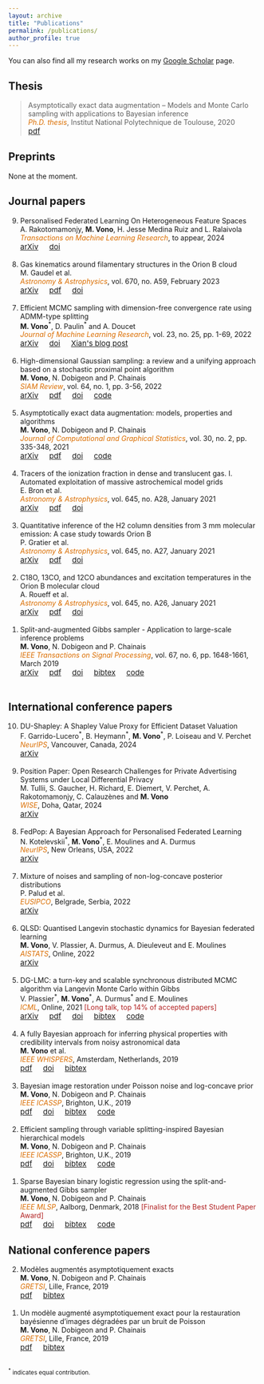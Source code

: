 ```yaml
---
layout: archive
title: "Publications"
permalink: /publications/
author_profile: true
---
```


You can also find all my research works on my [Google Scholar](https://scholar.google.fr/citations?user=R5dfDTAAAAAJ&hl=en) page.

## Thesis

> Asymptotically exact data augmentation – Models and Monte Carlo sampling with applications to Bayesian inference<br>
<i style='color:#db6e00'>Ph.D. thesis</i>, Institut National Polytechnique de Toulouse, 2020<br>
<a style="font-size:15px" href="../files/papers/2020_thesis_manuscript.pdf"><i class="fa fa-fw fa-newspaper"></i> pdf</a> 



## Preprints

None at the moment.


## Journal papers

<ol reversed>
	<li>
	  	Personalised Federated Learning On Heterogeneous Feature Spaces<br>
	    A. Rakotomamonjy, <b>M. Vono</b>, H. Jesse Medina Ruiz and L. Ralaivola<br>
	    <i style='color:#db6e00'>Transactions on Machine Learning Research</i>, to appear, 2024<br>
		<a style="font-size:15px" href="https://arxiv.org/abs/2301.11447"><i class="ai ai-arxiv"></i> arXiv</a> &emsp;
		<a style="font-size:15px" href="https://openreview.net/forum?id=uCZJaqJchs&referrer=%5BAuthor%20Console%5D(%2Fgroup%3Fid%3DTMLR%2FAuthors%23your-submissions)"><i class="ai ai-doi"></i> doi</a>
		<br/><br/>
  	</li>
  	<li>
	  	Gas kinematics around filamentary structures in the Orion B cloud<br>
	    M. Gaudel et al.<br>
	    <i style='color:#db6e00'>Astronomy & Astrophysics</i>, vol. 670, no. A59, February 2023<br>
		<a style="font-size:15px" href="https://arxiv.org/abs/2211.14350"><i class="ai ai-arxiv"></i> arXiv</a> &emsp;
		<a style="font-size:15px" href="https://www.aanda.org/articles/aa/pdf/2023/02/aa42109-21.pdf"><i class="fa fa-fw fa-newspaper"></i> pdf</a> &emsp;
		<a style="font-size:15px" href="https://doi.org/10.1051/0004-6361/202142109"><i class="ai ai-doi"></i> doi</a>
		<br/><br/>
  	</li>
	<li>
	  	Efficient MCMC sampling with dimension-free convergence rate using ADMM-type splitting<br>
	    <b>M. Vono</b><sup class="star">*</sup>, D. Paulin<sup class="star">*</sup> and A. Doucet<br>
	    <i style='color:#db6e00'>Journal of Machine Learning Research</i>, vol. 23, no. 25, pp. 1-69, 2022<br>
		<a style="font-size:15px" href="https://arxiv.org/abs/1905.11937"><i class="ai ai-arxiv"></i> arXiv</a> &emsp;
		<a style="font-size:15px" href="https://jmlr.org/papers/v23/20-357.html"><i class="ai ai-doi"></i> doi</a> &emsp;
		<a style="font-size:15px" href="https://xianblog.wordpress.com/2019/06/24/efficient-mcmc-sampling/"><i class="fas fa-fw fa-comments"></i> Xian's blog post</a>
		<br/><br/>
  	</li>
	<li>
	 	High-dimensional Gaussian sampling: a review and a unifying approach based on a stochastic proximal point algorithm<br>
	    <b>M. Vono</b>, N. Dobigeon and P. Chainais<br>
	    <i style='color:#db6e00'>SIAM Review</i>, vol. 64, no. 1, pp. 3-56, 2022<br>
		<a style="font-size:15px" href="https://arxiv.org/abs/2010.01510"><i class="ai ai-arxiv"></i> arXiv</a> &emsp; 
		<a style="font-size:15px" href="../files/papers/Vono_SIREV_2022.pdf"><i class="fa fa-fw fa-newspaper"></i> pdf</a> &emsp;
		<a style="font-size:15px" href="https://doi.org/10.1137/20M1371026"><i class="ai ai-doi"></i> doi</a> &emsp;
		<a style="font-size:15px" href="https://github.com/mvono/PyGauss"><i class="fab fa-fw fa-github"></i> code</a>
		<br/><br/>
  	</li>
	<li>
	 	Asymptotically exact data augmentation: models, properties and algorithms<br>
	    <b>M. Vono</b>, N. Dobigeon and P. Chainais<br>
	    <i style='color:#db6e00'>Journal of Computational and Graphical Statistics</i>, vol. 30, no. 2, pp. 335-348, 2021<br>
		<a style="font-size:15px" href="https://arxiv.org/abs/1902.05754"><i class="ai ai-arxiv"></i> arXiv</a> &emsp; 
		<a style="font-size:15px" href="../files/papers/2020_JCGS_AXDA.pdf"><i class="fa fa-fw fa-newspaper"></i> pdf</a> &emsp;
		<a style="font-size:15px" href="https://doi.org/10.1080/10618600.2020.1826954"><i class="ai ai-doi"></i> doi</a> &emsp;
		<a style="font-size:15px" href="https://github.com/mvono/2020-JCGS-AXDA"><i class="fab fa-fw fa-github"></i> code</a>
		<br/><br/>
  	</li>
	<li>
	 	Tracers of the ionization fraction in dense and translucent gas. I. Automated exploitation of massive astrochemical model grids<br> 
      	E. Bron et al.<br>
      	<i style='color:#db6e00'>Astronomy & Astrophysics</i>, vol. 645, no. A28, January 2021<br>
		<a style="font-size:15px" href="https://arxiv.org/abs/2007.13593"><i class="ai ai-arxiv"></i> arXiv</a> &emsp;
		<a style="font-size:15px" href="../files/papers/2020_AA_Bron.pdf"><i class="fa fa-fw fa-newspaper"></i> pdf</a> &emsp;
		<a style="font-size:15px" href="https://doi.org/10.1051/0004-6361/202038040"><i class="ai ai-doi"></i> doi</a>
		<br/><br/>
  	</li>
  	<li>
	 	Quantitative inference of the H2 column densities from 3 mm molecular emission: A case study towards Orion B<br>
	    P. Gratier et al.<br>
	    <i style='color:#db6e00'>Astronomy & Astrophysics</i>, vol. 645, no. A27, January 2021<br>
		<a style="font-size:15px" href="https://arxiv.org/abs/2008.13417"><i class="ai ai-arxiv"></i> arXiv</a> &emsp;
		<a style="font-size:15px" href="../files/papers/2020_AA_Gratier.pdf"><i class="fa fa-fw fa-newspaper"></i> pdf</a> &emsp;
		<a style="font-size:15px" href="https://doi.org/10.1051/0004-6361/202037871"><i class="ai ai-doi"></i> doi</a>
		<br/><br/>
  	</li>
  	<li>
	 	C18O, 13CO, and 12CO abundances and excitation temperatures in the Orion B molecular cloud<br> 
      	A. Roueff et al.<br>
      	<i style='color:#db6e00'>Astronomy & Astrophysics</i>, vol. 645, no. A26, January 2021<br>
		<a style="font-size:15px" href="https://arxiv.org/abs/2005.08317"><i class="ai ai-arxiv"></i> arXiv</a> &emsp;
		<a style="font-size:15px" href="../files/papers/2020_AA_Roueff.pdf"><i class="fa fa-fw fa-newspaper"></i> pdf</a> &emsp;
		<a style="font-size:15px" href="https://doi.org/10.1051/0004-6361/202037776"><i class="ai ai-doi"></i> doi</a>
		<br/><br/>
  	</li>
  		<li>
	 	Split-and-augmented Gibbs sampler - Application to large-scale inference problems<br> 
      	<b>M. Vono</b>, N. Dobigeon and P. Chainais<br>
      	<i style='color:#db6e00'>IEEE Transactions on Signal Processing</i>, vol. 67, no. 6, pp. 1648-1661, March 2019<br>
		<a style="font-size:15px" href="https://arxiv.org/abs/1804.05809v2"><i class="ai ai-arxiv"></i> arXiv</a> &emsp;
		<a style="font-size:15px" href="../files/papers/2019_TSP_Vono.pdf"><i class="fa fa-fw fa-newspaper"></i> pdf</a> &emsp;
		<a style="font-size:15px" href="https://doi.org/10.1109/TSP.2019.2894825"><i class="ai ai-doi"></i> doi</a> &emsp;
		<a style="font-size:15px" href="../files/bib/2019_TSP_Vono.bib"><i class="fas fa-fw fa-book"></i> bibtex</a> &emsp;
		<a style="font-size:15px" href="https://github.com/mvono/2019-TSP-split-Gibbs-sampler"><i class="fab fa-fw fa-github"></i> code</a> 
		<br/><br/>
  	</li>
</ol>

## International conference papers 

<ol reversed>
	<li>
	  	DU-Shapley: A Shapley Value Proxy for Efficient Dataset Valuation<br>
	    F. Garrido-Lucero<sup class="star">*</sup>, B. Heymann<sup class="star">*</sup>, <b> M. Vono</b><sup class="star">*</sup>, P. Loiseau and V. Perchet<br>
	    <i style='color:#db6e00'>NeurIPS</i>, Vancouver, Canada, 2024<br>
	    <a style="font-size:15px" href="https://arxiv.org/abs/2306.02071"><i class="ai ai-arxiv"></i> arXiv</a> &emsp;
		<br/><br/>
  	</li>
	<li>
	  	Position Paper: Open Research Challenges for Private Advertising Systems under Local Differential Privacy<br>
	    M. Tullii, S. Gaucher, H. Richard, E. Diemert, V. Perchet, A. Rakotomamonjy, C. Calauzènes and <b>M. Vono</b><br>
	    <i style='color:#db6e00'>WISE</i>, Doha, Qatar, 2024<br>
	    <a style="font-size:15px" href="https://hal.science/hal-04438186/document"><i class="ai ai-arxiv"></i> arXiv</a> &emsp;
		<br/><br/>
  	</li>
	<li>
	  	FedPop: A Bayesian Approach for Personalised Federated Learning<br>
	    N. Kotelevskii<sup class="star">*</sup>, <b>M. Vono</b><sup class="star">*</sup>, E. Moulines and A. Durmus<br>
	    <i style='color:#db6e00'>NeurIPS</i>, New Orleans, USA, 2022<br>
		<a style="font-size:15px" href="https://arxiv.org/abs/2206.03611"><i class="ai ai-arxiv"></i> arXiv</a> &emsp;
		<br/><br/>
  	</li>
  	<li>
	  	Mixture of noises and sampling of non-log-concave posterior distributions<br>
	    P. Palud et al.<br>
	    <i style='color:#db6e00'>EUSIPCO</i>, Belgrade, Serbia, 2022<br>
		<a style="font-size:15px" href="https://hal.science/hal-03953035/document"><i class="ai ai-arxiv"></i> arXiv</a> &emsp;
		<br/><br/>
  	</li>
	<li>
	 	QLSD: Quantised Langevin stochastic dynamics for Bayesian federated learning<br>
	    <b>M. Vono</b>, V. Plassier, A. Durmus, A. Dieuleveut and E. Moulines<br>
	    <i style='color:#db6e00'>AISTATS</i>, Online, 2022<br>
		<a style="font-size:15px" href="https://arxiv.org/abs/2106.00797"><i class="ai ai-arxiv"></i> arXiv</a>
		<br/><br/>
  	</li>
	<li>
	 	DG-LMC: a turn-key and scalable synchronous distributed MCMC algorithm via Langevin Monte Carlo within Gibbs<br>
	    V. Plassier<sup class="star">*</sup>, <b>M. Vono</b><sup class="star">*</sup>, A. Durmus<sup class="star">*</sup> and E. Moulines<br>
	    <i style='color:#db6e00'>ICML</i>, Online, 2021 <span style='color:#B22222'>[Long talk, top 14% of accepted papers]</span><br>
	    <a style="font-size:15px" href="https://arxiv.org/abs/2106.06300"><i class="ai ai-arxiv"></i> arXiv</a> &emsp; 
	    <a style="font-size:15px" href="../files/papers/2021_ICML_DGLMC.pdf"><i class="fa fa-fw fa-newspaper"></i> pdf</a> &emsp;
	    <a style="font-size:15px" href="http://proceedings.mlr.press/v139/plassier21a.html"><i class="ai ai-doi"></i> doi</a> &emsp;
		<a style="font-size:15px" href="../files/bib/2021_ICML_DGLMC.bib"><i class="fas fa-fw fa-book"></i> bibtex</a> &emsp;
		<a style="font-size:15px" href="https://github.com/mvono/2021-ICML-DGLMC"><i class="fab fa-fw fa-github"></i> code</a>
	    <br/><br/>
  	</li>
	<li>
	 	A fully Bayesian approach for inferring physical properties with credibility intervals from noisy astronomical data<br>
	    <b>M. Vono</b> et al.<br>
	    <i style='color:#db6e00'>IEEE WHISPERS</i>, Amsterdam, Netherlands, 2019<br>
		<a style="font-size:15px" href="../files/papers/2019_WHISPERS_Vono.pdf"><i class="fa fa-fw fa-newspaper"></i> pdf</a> &emsp;
		<a style="font-size:15px" href="https://ieeexplore.ieee.org/document/8920859"><i class="ai ai-doi"></i> doi</a> &emsp;
		<a style="font-size:15px" href="../files/bib/2019_WHISPERS_Vono.bib"><i class="fas fa-fw fa-book"></i> bibtex</a>
		<br/><br/> 
  	</li>
	<li>
	 	Bayesian image restoration under Poisson noise and log-concave prior<br> 
      	<b>M. Vono</b>, N. Dobigeon and P. Chainais<br> 
      	<i style='color:#db6e00'>IEEE ICASSP</i>, Brighton, U.K., 2019<br>
		<a style="font-size:15px" href="../files/papers/2019_ICASSP_Poisson_Vono.pdf"><i class="fa fa-fw fa-newspaper"></i> pdf</a> &emsp;
		<a style="font-size:15px" href="https://ieeexplore.ieee.org/document/8683031"><i class="ai ai-doi"></i> doi</a> &emsp;
		<a style="font-size:15px" href="../files/bib/2019_ICASSP_Poisson_Vono.bib"><i class="fas fa-fw fa-book"></i> bibtex</a> &emsp;
		<a style="font-size:15px" href="https://github.com/mvono/2019-ICASSP-Poisson-image-restoration"><i class="fab fa-fw fa-github"></i> code</a>
		<br/><br/>
  	</li>
  		<li>
	 	Efficient sampling through variable splitting-inspired Bayesian hierarchical models<br> 
      	<b>M. Vono</b>, N. Dobigeon and P. Chainais<br> 
      	<i style='color:#db6e00'>IEEE ICASSP</i>, Brighton, U.K., 2019<br>
		<a style="font-size:15px" href="../files/papers/2019_ICASSP_SGS_Vono.pdf"><i class="fa fa-fw fa-newspaper"></i> pdf</a> &emsp;
		<a style="font-size:15px" href="https://ieeexplore.ieee.org/document/8682982"><i class="ai ai-doi"></i> doi</a> &emsp;
		<a style="font-size:15px" href="../files/bib/2019_ICASSP_SGS_Vono.bib"><i class="fas fa-fw fa-book"></i> bibtex</a> &emsp;
		<a style="font-size:15px" href="https://github.com/mvono/2019-TSP-split-Gibbs-sampler"><i class="fab fa-fw fa-github"></i> code</a>
		<br/><br/>
  	</li>
  		<li>
	 	Sparse Bayesian binary logistic regression using the split-and-augmented Gibbs sampler<br> 
      	<b>M. Vono</b>, N. Dobigeon and P. Chainais<br>
      	<i style='color:#db6e00'>IEEE MLSP</i>, Aalborg, Denmark, 2018 <span style='color:#B22222'>[Finalist for the Best Student Paper Award]</span><br> 
		<a style="font-size:15px" href="../files/papers/2018_MLSP_Vono.pdf"><i class="fa fa-fw fa-newspaper"></i> pdf</a> &emsp;
		<a style="font-size:15px" href="https://ieeexplore.ieee.org/document/8516963"><i class="ai ai-doi"></i> doi</a> &emsp;
		<a style="font-size:15px" href="../files/bib/2018_MLSP_Vono.bib"><i class="fas fa-fw fa-book"></i> bibtex</a> &emsp;
		<a style="font-size:15px" href="https://github.com/mvono/2018-MLSP-sparse-bayesian-logistic-regression"><i class="fab fa-fw fa-github"></i> code</a>
  	</li>
</ol> 

## National conference papers 
<ol reversed>
  	<li>
	 	Modèles augmentés asymptotiquement exacts<br>
	    <b>M. Vono</b>, N. Dobigeon and P. Chainais<br>
	    <i style='color:#db6e00'>GRETSI</i>, Lille, France, 2019<br>
		<a style="font-size:15px" href="../files/papers/2019_GRETSI_AXDA_Vono.pdf"><i class="fa fa-fw fa-newspaper"></i> pdf</a> &emsp;
		<a style="font-size:15px" href="../files/bib/2019_GRETSI_AXDA_Vono.bib"><i class="fas fa-fw fa-book"></i> bibtex</a> 
		<br/><br/>
  	</li>
  	<li>
	 	Un modèle augmenté asymptotiquement exact pour la restauration bayésienne d’images dégradées par un bruit de Poisson<br>
	    <b>M. Vono</b>, N. Dobigeon and P. Chainais<br>
	    <i style='color:#db6e00'>GRETSI</i>, Lille, France, 2019<br>
		<a style="font-size:15px" href="../files/papers/2019_GRETSI_Poisson_Vono.pdf"><i class="fa fa-fw fa-newspaper"></i> pdf</a> &emsp;
		<a style="font-size:15px" href="../files/bib/2019_GRETSI_Poisson_Vono.bib"><i class="fas fa-fw fa-book"></i> bibtex</a> 
		<br/><br/>
  	</li>
</ol>

<small><sup class="star">*</sup> indicates equal contribution.</small>
